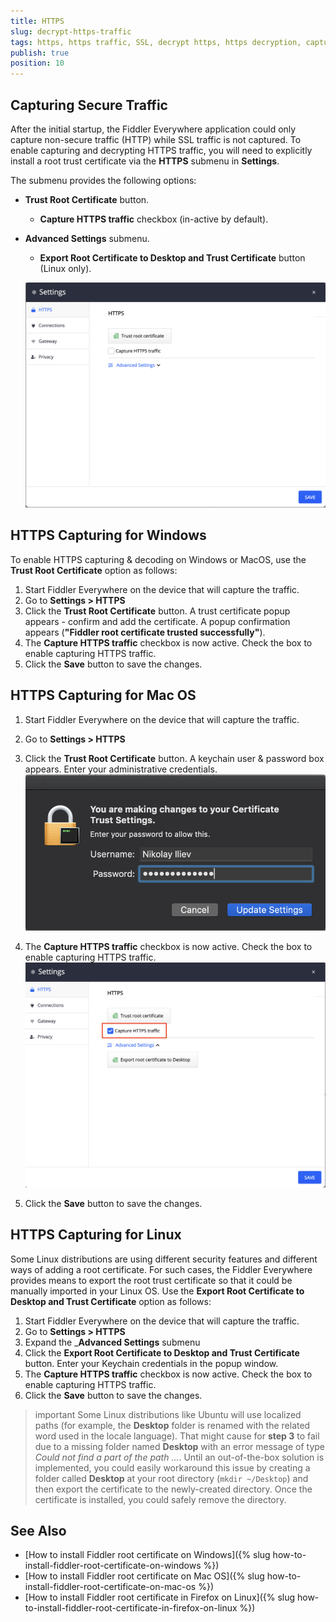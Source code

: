 ```yaml
---
title: HTTPS
slug: decrypt-https-traffic
tags: https, https traffic, SSL, decrypt https, https decryption, capturing HTTPS, trust certificate
publish: true
position: 10
---
```


## Capturing Secure Traffic

After the initial startup, the Fiddler Everywhere application could only capture non-secure traffic (HTTP) while SSL traffic is not captured. To enable capturing and decrypting HTTPS traffic, you will need to explicitly install a root trust certificate via the __HTTPS__ submenu in __Settings__.

The submenu provides the following options:

- __Trust Root Certificate__ button.
    - __Capture HTTPS traffic__ checkbox (in-active by default).
- __Advanced Settings__ submenu.
    - __Export Root Certificate to Desktop and Trust Certificate__ button (Linux only).

    ![default https settings](../../images/kb/default-https-settings.png)

## HTTPS Capturing for Windows

To enable HTTPS capturing & decoding on Windows or MacOS, use the __Trust Root Certificate__ option as follows:

1. Start Fiddler Everywhere on the device that will capture the traffic.
2. Go to __Settings > HTTPS__
3. Click the __Trust Root Certificate__ button. A trust certificate popup appears - confirm and add the certificate. 
A popup confirmation appears (__"Fiddler root certificate trusted successfully"__).
4. The __Capture HTTPS traffic__ checkbox is now active. Check the box to enable capturing HTTPS traffic.
5. Click the __Save__ button to save the changes.

## HTTPS Capturing for Mac OS

1. Start Fiddler Everywhere on the device that will capture the traffic.
2. Go to __Settings > HTTPS__
3. Click the __Trust Root Certificate__ button. A keychain user & password box appears. Enter your administrative credentials.
    ![Enter Keychain credentials to trust the root certificate](../../images/settings/settings-https-mac-keychain.png)

4. The __Capture HTTPS traffic__ checkbox is now active. Check the box to enable capturing HTTPS traffic.
    ![Enter Keychain credentials to trust the root certificate](../../images/settings/settings-https-mac-capture.png)
    
5. Click the __Save__ button to save the changes.

## HTTPS Capturing for Linux

Some Linux distributions are using different security features and different ways of adding a root certificate. For such cases, the Fiddler Everywhere provides means to export the root trust certificate so that it could be manually imported in your Linux OS. Use the __Export Root Certificate to Desktop and Trust Certificate__ option as follows:

1. Start Fiddler Everywhere on the device that will capture the traffic.
2. Go to __Settings > HTTPS__
3. Expand the ___Advanced Settings__ submenu
3. Click the __Export Root Certificate to Desktop and Trust Certificate__ button. Enter your Keychain credentials in the popup window.
4. The __Capture HTTPS traffic__ checkbox is now active. Check the box to enable capturing HTTPS traffic.
5. Click the __Save__ button to save the changes.

>important Some Linux distributions like Ubuntu will use localized paths (for example, the __Desktop__ folder is renamed with the related word used in the locale language). That might cause for __step 3__ to fail due to a missing folder named __Desktop__ with an error message of type _Could not find a part of the path ..._. Until an out-of-the-box solution is implemented, you could easily workaround this issue by creating a folder called __Desktop__ at your root directory (`mkdir ~/Desktop`) and then export the certificate to the newly-created directory. Once the certificate is installed, you could safely remove the directory.


## See Also

* [How to install Fiddler root certificate on Windows]({% slug how-to-install-fiddler-root-certificate-on-windows %})
* [How to install Fiddler root certificate on Mac OS]({% slug how-to-install-fiddler-root-certificate-on-mac-os %})
* [How to install Fiddler root certificate in Firefox on Linux]({% slug how-to-install-fiddler-root-certificate-in-firefox-on-linux %})